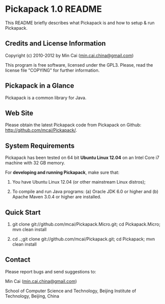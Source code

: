 Pickapack 1.0 README
========

This README briefly describes what Pickapack is and how to setup & run Pickapack.

Credits and License Information
------------------

Copyright (c) 2010-2012 by Min Cai (<min.cai.china@gmail.com>)

This program is free software, licensed under the GPL3.
Please, read the license file "COPYING" for further information.

Pickapack in a Glance
------------------

Pickapack is a common library for Java.

Web Site
------------------

Please obtain the latest Pickapack code from Pickapack on Github: http://github.com/mcai/Pickapack/.

System Requirements
------------------

Pickapack has been tested on 64 bit **Ubuntu Linux 12.04** on an Intel Core i7 machine with 32 GB memory.

For **developing and running Pickapack**, make sure that:

1. You have Ubuntu Linux 12.04 (or other mainstream Linux distros);

2. To compile and run Java programs: (a) Oracle JDK 6.0 or higher and (b) Apache Maven 3.0.4 or higher are installed.

Quick Start
------------------

1. git clone git://github.com/mcai/Pickapack.Micro.git;
cd Pickapack.Micro;
mvn clean install

2. cd ..;git clone git://github.com/mcai/Pickapack.git;
cd Pickapack;
mvn clean install

Contact
------------------

Please report bugs and send suggestions to:

Min Cai (<min.cai.china@gmail.com>)

School of Computer Science and Technology, Beijing Institute of Technology, Beijing, China

